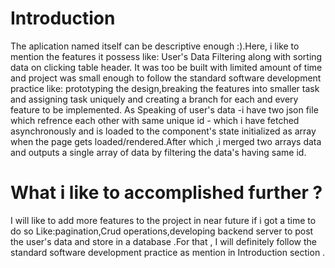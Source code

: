 # Introduction
The aplication named itself can be descriptive enough :).Here, i like to mention the features it possess like: User's  Data Filtering along with sorting data on clicking table header.
It was too be built with limited amount of time and project was small enough to follow the standard software development practice like: prototyping the design,breaking the features  into smaller task and assigning task uniquely  and creating a branch for each and every feature to be implemented.
As Speaking of  user's data -i have two json file which refrence each other with same unique id - which i have fetched asynchronously and is loaded to the component's state initialized  as array when the page gets loaded/rendered.After which ,i merged two arrays data and outputs a single array of data by filtering the data's having same id.  

# What i like to accomplished further ?
I will like to add more features to the project in near future if i got a time to do so Like:pagination,Crud operations,developing backend server to post the user's data and store in a database .For that , I will definitely  follow the standard software development practice as mention in Introduction section . 
